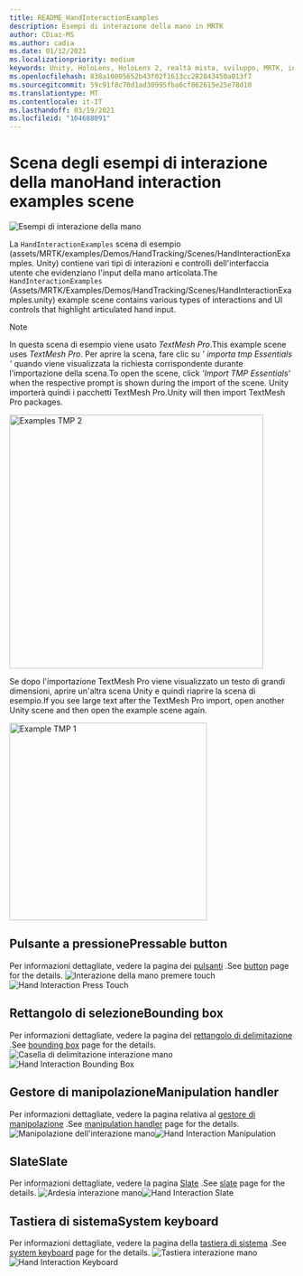 ```yaml
---
title: README_HandInteractionExamples
description: Esempi di interazione della mano in MRTK
author: CDiaz-MS
ms.author: cadia
ms.date: 01/12/2021
ms.localizationpriority: medium
keywords: Unity, HoloLens, HoloLens 2, realtà mista, sviluppo, MRTK, interazioni Hand, controllo dei limiti, pulsanti stampabili,
ms.openlocfilehash: 838a10005652b43f02f1613cc282843450a013f7
ms.sourcegitcommit: 59c91f8c70d1ad30995fba6cf862615e25e78d10
ms.translationtype: MT
ms.contentlocale: it-IT
ms.lasthandoff: 03/19/2021
ms.locfileid: "104688091"
---
```

# <a name="hand-interaction-examples-scene"></a><span data-ttu-id="9e9c1-104">Scena degli esempi di interazione della mano</span><span class="sxs-lookup"><span data-stu-id="9e9c1-104">Hand interaction examples scene</span></span>

![Esempi di interazione della mano](Images/MRTK_Examples.png)

<span data-ttu-id="9e9c1-106">La `HandInteractionExamples` scena di esempio (assets/MRTK/examples/Demos/HandTracking/Scenes/HandInteractionExamples. Unity) contiene vari tipi di interazioni e controlli dell'interfaccia utente che evidenziano l'input della mano articolata.</span><span class="sxs-lookup"><span data-stu-id="9e9c1-106">The `HandInteractionExamples` (Assets/MRTK/Examples/Demos/HandTracking/Scenes/HandInteractionExamples.unity) example scene contains various types of interactions and UI controls that highlight articulated hand input.</span></span>

> [!NOTE]
> <span data-ttu-id="9e9c1-107">In questa scena di esempio viene usato *TextMesh Pro*.</span><span class="sxs-lookup"><span data-stu-id="9e9c1-107">This example scene uses *TextMesh Pro*.</span></span> <span data-ttu-id="9e9c1-108">Per aprire la scena, fare clic su *' importa tmp Essentials '* quando viene visualizzata la richiesta corrispondente durante l'importazione della scena.</span><span class="sxs-lookup"><span data-stu-id="9e9c1-108">To open the scene, click *'Import TMP Essentials'* when the respective prompt is shown during the import of the scene.</span></span> <span data-ttu-id="9e9c1-109">Unity importerà quindi i pacchetti TextMesh Pro.</span><span class="sxs-lookup"><span data-stu-id="9e9c1-109">Unity will then import TextMesh Pro packages.</span></span>

<img src="Images/HandInteractionExamples/MRTK_Examples_TMP2.png" width="450" alt="Examples TMP 2">

<span data-ttu-id="9e9c1-110">Se dopo l'importazione TextMesh Pro viene visualizzato un testo di grandi dimensioni, aprire un'altra scena Unity e quindi riaprire la scena di esempio.</span><span class="sxs-lookup"><span data-stu-id="9e9c1-110">If you see large text after the TextMesh Pro import, open another Unity scene and then open the example scene again.</span></span>

<img src="Images/HandInteractionExamples/MRTK_Examples_TMP1.png" width="350" alt="Example TMP 1">

## <a name="pressable-button"></a><span data-ttu-id="9e9c1-111">Pulsante a pressione</span><span class="sxs-lookup"><span data-stu-id="9e9c1-111">Pressable button</span></span>

<span data-ttu-id="9e9c1-112">Per informazioni dettagliate, vedere la pagina dei [pulsanti](README_Button.md) .</span><span class="sxs-lookup"><span data-stu-id="9e9c1-112">See [button](README_Button.md) page for the details.</span></span>
<span data-ttu-id="9e9c1-113">![Interazione della mano premere touch](Images/HandInteractionExamples/MRTK_Examples_PressTouch.png)</span><span class="sxs-lookup"><span data-stu-id="9e9c1-113">![Hand Interaction Press Touch](Images/HandInteractionExamples/MRTK_Examples_PressTouch.png)</span></span>

## <a name="bounding-box"></a><span data-ttu-id="9e9c1-114">Rettangolo di selezione</span><span class="sxs-lookup"><span data-stu-id="9e9c1-114">Bounding box</span></span>

<span data-ttu-id="9e9c1-115">Per informazioni dettagliate, vedere la pagina del [rettangolo di delimitazione](README_BoundingBox.md) .</span><span class="sxs-lookup"><span data-stu-id="9e9c1-115">See [bounding box](README_BoundingBox.md) page for the details.</span></span>
<span data-ttu-id="9e9c1-116">![Casella di delimitazione interazione mano](Images/HandInteractionExamples/MRTK_Examples_BoundingBox.png)</span><span class="sxs-lookup"><span data-stu-id="9e9c1-116">![Hand Interaction Bounding Box](Images/HandInteractionExamples/MRTK_Examples_BoundingBox.png)</span></span>

## <a name="manipulation-handler"></a><span data-ttu-id="9e9c1-117">Gestore di manipolazione</span><span class="sxs-lookup"><span data-stu-id="9e9c1-117">Manipulation handler</span></span>

<span data-ttu-id="9e9c1-118">Per informazioni dettagliate, vedere la pagina relativa al [gestore di manipolazione](README_ManipulationHandler.md) .</span><span class="sxs-lookup"><span data-stu-id="9e9c1-118">See [manipulation handler](README_ManipulationHandler.md) page for the details.</span></span>
<span data-ttu-id="9e9c1-119">![Manipolazione dell'interazione mano](Images/HandInteractionExamples/MRTK_Examples_Manipulation.png)</span><span class="sxs-lookup"><span data-stu-id="9e9c1-119">![Hand Interaction Manipulation](Images/HandInteractionExamples/MRTK_Examples_Manipulation.png)</span></span>

## <a name="slate"></a><span data-ttu-id="9e9c1-120">Slate</span><span class="sxs-lookup"><span data-stu-id="9e9c1-120">Slate</span></span>

<span data-ttu-id="9e9c1-121">Per informazioni dettagliate, vedere la pagina [Slate](README_Slate.md) .</span><span class="sxs-lookup"><span data-stu-id="9e9c1-121">See [slate](README_Slate.md) page for the details.</span></span>
<span data-ttu-id="9e9c1-122">![Ardesia interazione mano](Images/HandInteractionExamples/MRTK_Examples_Slate.png)</span><span class="sxs-lookup"><span data-stu-id="9e9c1-122">![Hand Interaction Slate](Images/HandInteractionExamples/MRTK_Examples_Slate.png)</span></span>

## <a name="system-keyboard"></a><span data-ttu-id="9e9c1-123">Tastiera di sistema</span><span class="sxs-lookup"><span data-stu-id="9e9c1-123">System keyboard</span></span>

<span data-ttu-id="9e9c1-124">Per informazioni dettagliate, vedere la pagina della [tastiera di sistema](README_SystemKeyboard.md) .</span><span class="sxs-lookup"><span data-stu-id="9e9c1-124">See [system keyboard](README_SystemKeyboard.md) page for the details.</span></span>
<span data-ttu-id="9e9c1-125">![Tastiera interazione mano](Images/HandInteractionExamples/MRTK_Examples_Keyboard.png)</span><span class="sxs-lookup"><span data-stu-id="9e9c1-125">![Hand Interaction Keyboard](Images/HandInteractionExamples/MRTK_Examples_Keyboard.png)</span></span>
